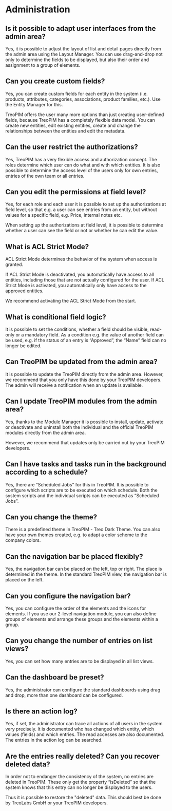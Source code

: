 # Administration

  

## Is it possible to adapt user interfaces from the admin area?

Yes, it is possible to adjust the layout of list and detail pages directly from the admin area using the Layout Manager. You can use drag-and-drop not only to determine the fields to be displayed, but also their order and assignment to a group of elements.



## Can you create custom fields?

Yes, you can create custom fields for each entity in the system (i.e. products, attributes, categories, associations, product families, etc.). Use the Entity Manager for this.

TreoPIM offers the user many more options than just creating user-defined fields, because TreoPIM has a completely flexible data model. You can create new entities, edit existing entities, create and change the relationships between the entities and edit the metadata.



## Can the user restrict the authorizations?

Yes, TreoPIM has a very flexible access and authorization concept. The roles determine which user can do what and with which entities. It is also possible to determine the access level of the users only for own entries, entries of the own team or all entries.

  

## Can you edit the permissions at field level?

Yes, for each role and each user it is possible to set up the authorizations at field level, so that e.g. a user can see entries from an entity, but without values ​​for a specific field, e.g. Price, internal notes etc.

When setting up the authorizations at field level, it is possible to determine whether a user can see the field or not or whether he can edit the value.



## What is ACL Strict Mode?

ACL Strict Mode determines the behavior of the system when access is granted.

If ACL Strict Mode is deactivated, you automatically have access to all entities, including those that are not actually configured for the user. If ACL Strict Mode is activated, you automatically only have access to the approved entities.

We recommend activating the ACL Strict Mode from the start.



## What is conditional field logic?

It is possible to set the conditions, whether a field should be visible, read-only or a mandatory field. As a condition e.g. the value of another field can be used, e.g. if the status of an entry is “Approved”, the “Name” field can no longer be edited.

  

## Can TreoPIM be updated from the admin area?

It is possible to update the TreoPIM directly from the admin area. However, we recommend that you only have this done by your TreoPIM developers. The admin will receive a notification when an update is available.



## Can I update TreoPIM modules from the admin area?

Yes, thanks to the Module Manager it is possible to install, update, activate or deactivate and uninstall both the individual and the official TreoPIM modules directly from the admin area.

However, we recommend that updates only be carried out by your TreoPIM developers.

  

## Can I have tasks and tasks run in the background according to a schedule?

Yes, there are “Scheduled Jobs” for this in TreoPIM. It is possible to configure which scripts are to be executed on which schedule. Both the system scripts and the individual scripts can be executed as “Scheduled Jobs”.

  

## Can you change the theme?

There is a predefined theme in TreoPIM - Treo Dark Theme. You can also have your own themes created, e.g. to adapt a color scheme to the company colors.

  

## Can the navigation bar be placed flexibly?

Yes, the navigation bar can be placed on the left, top or right. The place is determined in the theme. In the standard TreoPIM view, the navigation bar is placed on the left.

## Can you configure the navigation bar?

Yes, you can configure the order of the elements and the icons for elements. If you use our 2-level navigation module, you can also define groups of elements and arrange these groups and the elements within a group.

  

## Can you change the number of entries on list views?

Yes, you can set how many entries are to be displayed in all list views.

  

## Can the dashboard be preset?

Yes, the administrator can configure the standard dashboards using drag and drop, more than one dashboard can be configured.

  

## Is there an action log?

Yes, if set, the administrator can trace all actions of all users in the system very precisely. It is documented who has changed which entity, which values ​​(fields) and which entries. The read accesses are also documented. The entries in the action log can be searched.

  

## Are the entries really deleted? Can you recover deleted data?

In order not to endanger the consistency of the system, no entries are deleted in TreoPIM. These only get the property “isDeleted” so that the system knows that this entry can no longer be displayed to the users.

Thus it is possible to restore the "deleted" data. This should best be done by TreoLabs GmbH or your TreoPIM developers.
